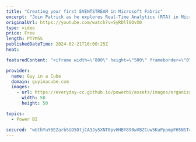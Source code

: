 ```yaml
---
title: "Creating your first EVENTSTREAM in Microsoft Fabric"
excerpt: "Join Patrick as he explores Real-Time Analytics (RTA) in Microsoft Fabric by creating an event stream into a KQL Database. It only takes a few clicks!  What is RTA: https://learn.microsoft.com/en-us/fabric/real-time-analytics/overview  Event Streams overview: https://learn.microsoft.com/en-us/fabric/real-time-analytics/event-streams/overview"
originalUrl: https://youtube.com/watch?v=SyRDll6OvX0
type: video
price: Free
length: PT7M5S
publishedDateTime: 2024-02-21T16:00:25Z
heat: 

featuredContent: "<iframe width=\"800\" height=\"500\" frameborder=\"0\" src=\"https://www.youtube.com/embed/SyRDll6OvX0\" allow=\"accelerometer; autoplay; encrypted-media; gyroscope; picture-in-picture\" allowfullscreen></iframe>"

provider:
  name: Guy in a Cube
  domain: guyinacube.com
  images:
    - url: https://everyday-cc.github.io/powerbi/assets/images/organizations/guyinacube.com-50x50.jpg
      width: 50
      height: 50

topics:
  - Power BI

secured: "wUthYuY8EZarbSUD5OtjCA3Jy5XNT0pvHHBY890wVBZCuw5KuPpompFH5NST4xp/LnD9tAnQzEkUK8QBAlMtLOhshK+xq7MB4kzIGlCvXKMpTsivYQ1prdfA/Z3bA0btpgMePD8LyYjXLPWws8RMKKm24wsq76/hRQsJdkKRQYVZe1Z77xuAWdfv7lZOd6ZlUjcM5CFA16Nb75stMq50xp6S0kmzOkZbBlueaIHViw9onLeSHSOskrWM/0MkqtR+15e+D1jmJC39AGc3lprHydgy4sEUEvKDXNZROeaODXCT8XT+EoICgmrDJ6isy1ZSsxUB2/NNQr78ZT4CXTkiNPQ4ZzPdCpWq78+bRRRHkNlebJIFGnHtwhpoav/Xg2eV5W49TrE1TCug4tPxWMbho5IjysFPb0jqCz4B3XTpD2U=;WEu1hQdvpkgo2p4fEDEAJQ=="
---
```


